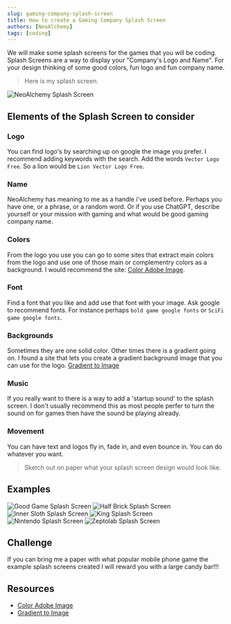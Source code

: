 ```yaml
---
slug: gaming-company-splash-screen
title: How to create a Gaming Company Splash Screen
authors: [NeoAlchemy]
tags: [coding]
---
```


We will make some splash screens for the games that you will be coding.  Splash Screens are a way to display your "Company's Logo and Name".  For your design thinking of some good colors, fun logo and fun company name.

>Here is my splash screen.

![NeoAlchemy Splash Screen](./resources/neoalchemy-splash-screen.gif)

## Elements of the Splash Screen to consider

### Logo

You can find logo's by searching up on google the image you prefer.  I recommend adding keywords with the search.  Add the words `Vector Logo Free`.  So a lion would be `Lion Vector Logo Free`.

### Name

NeoAlchemy has meaning to me as a handle i've used before.  Perhaps you have one, or a phrase, or a random word.  Or if you use ChatGPT, describe yourself or your mission with gaming and what would be good gaming company name.

### Colors

From the logo you use you can go to some sites that extract main colors from the logo and use one of those main or complementry colors as a background.  I would recommend the site: [Color Adobe Image](https://color.adobe.com/create/image).  

### Font

Find a font that you like and add use that font with your image.  Ask google to recommend fonts.  For instance perhaps `bold game google fonts` or `SciFi game google fonts`.  

### Backgrounds

Sometimes they are one solid color.  Other times there is a gradient going on.  I found a site that lets you create a gradient background image that you can use for the logo.  [Gradient to Image](https://mdigi.tools/gradient-generator/)

### Music

If you really want to there is a way to add a 'startup sound' to the splash screen.  I don't usually recommend this as most people perfer to turn the sound on for games then have the sound be playing already.

### Movement

You can have text and logos fly in, fade in, and even bounce in.  You can do whatever you want.

> Sketch out on paper what your splash screen design would look like.

## Examples

![Good Game Splash Screen](./resources/good-game-splash-screen.png)
![Half Brick Splash Screen](./resources/halfbrick-splash-screen.png)
![Inner Sloth Splash Screen](./resources/innersloth-splash-screen.png)
![King Splash Screen](./resources/king-splash-screen.png)
![Nintendo Splash Screen](./resources/nintendo-splash-screen.png)
![Zeptolab Splash Screen](./resources/zeptolab-splash-screen.png)

## Challenge

If you can bring me a paper with what popular mobile phone game the example splash screens created I will reward you with a large candy bar!!!

## Resources

- [Color Adobe Image](https://color.adobe.com/create/image)
- [Gradient to Image](https://mdigi.tools/gradient-generator/)
